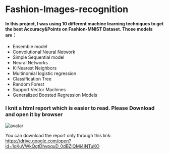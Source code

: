 # Fashion-Images-recognition

#### In this project, I was using 10 different machine learning techniques to get the best Accuracy&Points on Fashion-MNIST Dataset. Those models are：
* Ensemble model
* Convolutional Neural Network
* Simple Sequential model
* Neural Networks
* K-Nearest Neighbors
* Multinomial logistic regression
* Classification Tree
* Random Forest
* Support Vector Machines
* Generalized Boosted Regression Models


### I knit a html report which is easier to read. Please Download and open it by browser
![avatar](https://drive.google.com/open?id=1s4JnyitlBHhT_efXQcpgj-SptvMv4I2y)

You can download the report only through this link:
https://drive.google.com/open?id=1oKuVWkQgtDhvpquD_0dBZlQMi4iNTuKO
